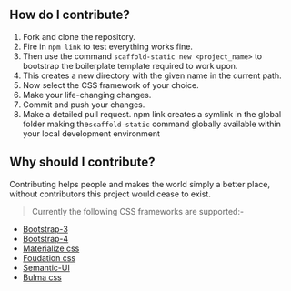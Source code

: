 ## How do I contribute?
1. Fork and clone the repository.
2. Fire in `npm link` to test everything works fine.
3. Then use the command `scaffold-static new <project_name>` to bootstrap the boilerplate template required to work upon.
4. This creates a new directory with the given name in the current path.
5. Now select the CSS framework of your choice.
6. Make your life-changing changes.
7. Commit and push your changes.
8. Make a detailed pull request.
 npm link creates a symlink in the global folder making the`scaffold-static` command globally available within your local development environment


## Why should I contribute?
Contributing helps people and makes the world simply a better place, without contributors this project would cease to exist.

> Currently the following CSS frameworks are supported:-

* [Bootstrap-3](https://getbootstrap.com/docs/3.3/)
* [Bootstrap-4](https://getbootstrap.com/)
* [Materialize css](https://materializecss.com/)
* [Foudation css](https://foundation.zurb.com/)
* [Semantic-UI](https://semantic-ui.com/)
* [Bulma css](https://bulma.io/)

